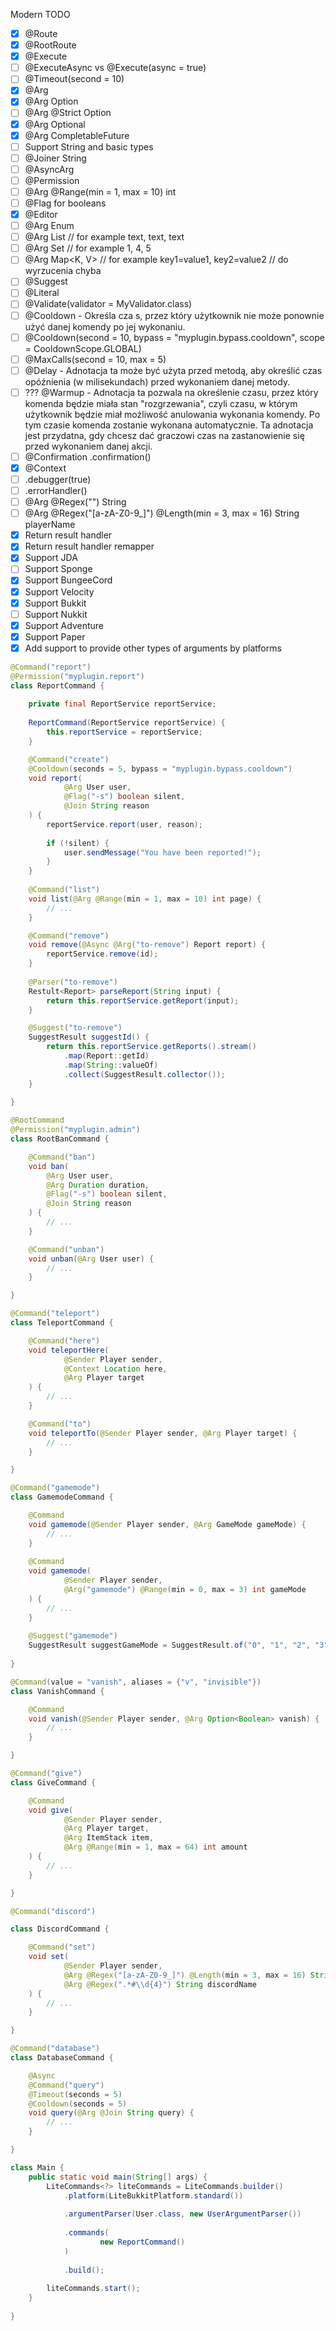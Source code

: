 Modern TODO

- [x] @Route
- [x] @RootRoute
- [x] @Execute
- [ ] @ExecuteAsync vs @Execute(async = true)
- [ ] @Timeout(second = 10)
- [x] @Arg
- [x] @Arg Option<T>
- [ ] @Arg @Strict Option<T>
- [x] @Arg Optional<T>
- [x] @Arg CompletableFuture<User>
- [ ] Support String and basic types
- [ ] @Joiner String
- [ ] @AsyncArg
- [ ] @Permission
- [ ] @Arg @Range(min = 1, max = 10) int
- [ ] @Flag for booleans
- [x] @Editor
- [ ] @Arg Enum
- [ ] @Arg List<String> // for example text, text, text
- [ ] @Arg Set<T> // for example 1, 4, 5
- [ ] @Arg Map<K, V> // for example key1=value1, key2=value2 // do wyrzucenia chyba
- [ ] @Suggest
- [ ] @Literal
- [ ] @Validate(validator = MyValidator.class)
- [ ] @Cooldown - Określa cza s, przez który użytkownik nie może ponownie użyć danej komendy po jej wykonaniu.
- [ ] @Cooldown(second = 10, bypass = "myplugin.bypass.cooldown", scope = CooldownScope.GLOBAL)
- [ ] @MaxCalls(second = 10, max = 5)
- [ ] @Delay - Adnotacja ta może być użyta przed metodą, aby określić czas opóźnienia (w milisekundach) przed wykonaniem
  danej metody.
- [ ] ??? @Warmup - Adnotacja ta pozwala na określenie czasu, przez który komenda będzie miała stan "rozgrzewania",
  czyli czasu, w którym użytkownik będzie miał możliwość anulowania wykonania komendy. Po tym czasie komenda zostanie
  wykonana automatycznie. Ta adnotacja jest przydatna, gdy chcesz dać graczowi czas na zastanowienie się przed
  wykonaniem danej akcji.
- [ ] @Confirmation .confirmation()
- [x] @Context
- [ ] .debugger(true)
- [ ] .errorHandler()
- [ ] @Arg @Regex("") String
- [ ] @Arg @Regex("[a-zA-Z0-9_]") @Length(min = 3, max = 16) String playerName
- [x] Return result handler
- [x] Return result handler remapper
- [x] Support JDA
- [ ] Support Sponge
- [x] Support BungeeCord
- [x] Support Velocity
- [x] Support Bukkit
- [ ] Support Nukkit
- [x] Support Adventure
- [x] Support Paper
- [x] Add support to provide other types of arguments by platforms

```java
@Command("report")
@Permission("myplugin.report")
class ReportCommand {
    
    private final ReportService reportService;
    
    ReportCommand(ReportService reportService) {
        this.reportService = reportService;
    }

    @Command("create")
    @Cooldown(seconds = 5, bypass = "myplugin.bypass.cooldown")
    void report(
            @Arg User user, 
            @Flag("-s") boolean silent,
            @Join String reason
    ) {
        reportService.report(user, reason);
        
        if (!silent) {
            user.sendMessage("You have been reported!");
        }
    }
    
    @Command("list")
    void list(@Arg @Range(min = 1, max = 10) int page) {
        // ...
    }

    @Command("remove")
    void remove(@Async @Arg("to-remove") Report report) {
        reportService.remove(id);
    }
    
    @Parser("to-remove")
    Restult<Report> parseReport(String input) {
        return this.reportService.getReport(input);
    }

    @Suggest("to-remove")
    SuggestResult suggestId() {
        return this.reportService.getReports().stream()
            .map(Report::getId)
            .map(String::valueOf)
            .collect(SuggestResult.collector());
    }
    
}
```

```java
@RootCommand
@Permission("myplugin.admin")
class RootBanCommand {

    @Command("ban")
    void ban(
        @Arg User user,
        @Arg Duration duration,
        @Flag("-s") boolean silent,
        @Join String reason
    ) {
        // ...
    }

    @Command("unban")
    void unban(@Arg User user) {
        // ...
    }

}
```

```java
@Command("teleport")
class TeleportCommand {

    @Command("here")
    void teleportHere(
            @Sender Player sender,
            @Context Location here,
            @Arg Player target
    ) {
        // ...
    }

    @Command("to")
    void teleportTo(@Sender Player sender, @Arg Player target) {
        // ...
    }

}
```

```java
@Command("gamemode")
class GamemodeCommand {

    @Command
    void gamemode(@Sender Player sender, @Arg GameMode gameMode) {
        // ...
    }
    
    @Command
    void gamemode(
            @Sender Player sender, 
            @Arg("gamemode") @Range(min = 0, max = 3) int gameMode
    ) {
        // ...
    }
    
    @Suggest("gamemode")
    SuggestResult suggestGameMode = SuggestResult.of("0", "1", "2", "3");
    
}
```

```java
@Command(value = "vanish", aliases = {"v", "invisible"})
class VanishCommand {

    @Command
    void vanish(@Sender Player sender, @Arg Option<Boolean> vanish) {
        // ...
    }

}
```

```java
@Command("give")
class GiveCommand {

    @Command
    void give(
            @Sender Player sender,
            @Arg Player target,
            @Arg ItemStack item,
            @Arg @Range(min = 1, max = 64) int amount
    ) {
        // ...
    }

}
```

```java
@Command("discord")

class DiscordCommand {

    @Command("set")
    void set(
            @Sender Player sender, 
            @Arg @Regex("[a-zA-Z0-9_]") @Length(min = 3, max = 16) String playerName,
            @Arg @Regex(".*#\\d{4}") String discordName
    ) {
        // ...
    }

}
```

```java
@Command("database")
class DatabaseCommand {

    @Async
    @Command("query")
    @Timeout(seconds = 5)
    @Cooldown(seconds = 5)
    void query(@Arg @Join String query) {
        // ...
    }

}
```

```java
class Main {
    public static void main(String[] args) {
        LiteCommands<?> liteCommands = LiteCommands.builder()
            .platform(LiteBukkitPlatform.standard())
            
            .argumentParser(User.class, new UserArgumentParser())
            
            .commands(
                    new ReportCommand()
            )
            
            .build();
        
        liteCommands.start();
    }
    
}

```